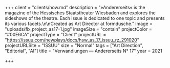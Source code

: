 +++
client = "clients/how.md"
description = "»Andererseits« is the magazine of the Hessisches Staatstheater Wiesbaden and explores the sideshows of the theatre. Each issue is dedicated to one topic and presents its various facets.\n\nCreated as Art Director at formdusche."
image = "uploads/fb_project_as17-1.jpg"
imageSize = "contain"
projectColor = "#00E6CA"
projectType = "Client"
projectURL = "https://issuu.com/newplays/docs/hsw_as_17_issuu_rz_291020"
projectURLSite = "ISSUU"
size = "Normal"
tags = ["Art Direction", "Editorial", "AI"]
title = "Verwandlungen — Andererseits N° 17"
year = 2021

+++
